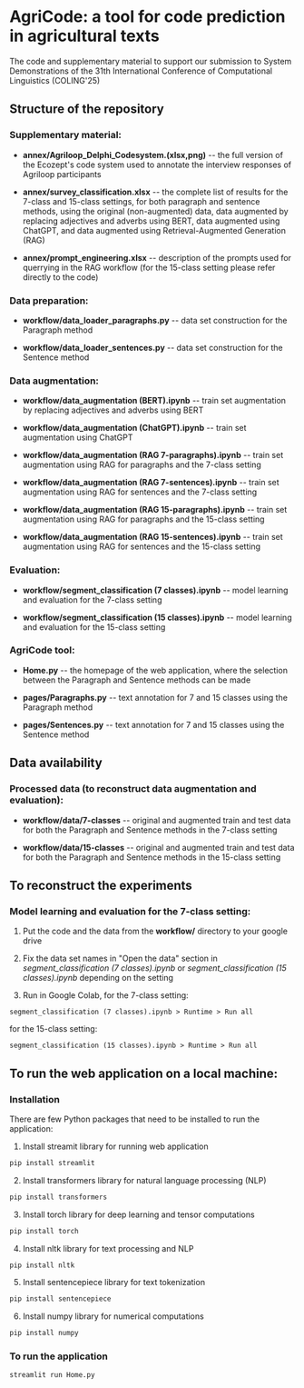 # AgriCode: a tool for code prediction in agricultural texts
The code and supplementary material to support our submission to System Demonstrations of the 31th International Conference of Computational Linguistics (COLING'25)

## Structure of the repository

### Supplementary material:

- **annex/Agriloop_Delphi_Codesystem.(xlsx,png)** -- the full version of the Ecozept's code system used to annotate the interview responses of Agriloop participants

- **annex/survey_classification.xlsx** -- the complete list of results for the 7-class and 15-class settings, for both paragraph and sentence methods, using the original (non-augmented) data, data augmented by replacing adjectives and adverbs using BERT, data augmented using ChatGPT, and data augmented using Retrieval-Augmented Generation (RAG)

- **annex/prompt_engineering.xlsx** -- description of the prompts used for querrying in the RAG workflow (for the 15-class setting please refer directly to the code)

### Data preparation:

- **workflow/data_loader_paragraphs.py** -- data set construction for the Paragraph method

- **workflow/data_loader_sentences.py** -- data set construction for the Sentence method

### Data augmentation:

- **workflow/data_augmentation (BERT).ipynb** -- train set augmentation by replacing adjectives and adverbs using BERT

- **workflow/data_augmentation (ChatGPT).ipynb** -- train set augmentation using ChatGPT

- **workflow/data_augmentation (RAG 7-paragraphs).ipynb** -- train set augmentation using RAG for paragraphs and the 7-class setting

- **workflow/data_augmentation (RAG 7-sentences).ipynb** -- train set augmentation using RAG for sentences and the 7-class setting

- **workflow/data_augmentation (RAG 15-paragraphs).ipynb** -- train set augmentation using RAG for paragraphs and the 15-class setting

- **workflow/data_augmentation (RAG 15-sentences).ipynb** -- train set augmentation using RAG for sentences and the 15-class setting

### Evaluation:

- **workflow/segment_classification (7 classes).ipynb** -- model learning and evaluation for the 7-class setting

- **workflow/segment_classification (15 classes).ipynb** -- model learning and evaluation for the 15-class setting

### AgriCode tool:

- **Home.py** -- the homepage of the web application, where the selection between the Paragraph and Sentence methods can be made

- **pages/Paragraphs.py** -- text annotation for 7 and 15 classes using the Paragraph method

- **pages/Sentences.py** -- text annotation for 7 and 15 classes using the Sentence method

## Data availability

### Processed data (to reconstruct data augmentation and evaluation):

- **workflow/data/7-classes** -- original and augmented train and test data for both the Paragraph and Sentence methods in the 7-class setting

- **workflow/data/15-classes** -- original and augmented train and test data for both the Paragraph and Sentence methods in the 15-class setting

## To reconstruct the experiments

### Model learning and evaluation for the 7-class setting:

1) Put the code and the data from the **workflow/** directory to your google drive

2) Fix the data set names in "Open the data" section in *segment_classification (7 classes).ipynb* or *segment_classification (15 classes).ipynb* depending on the setting

3) Run in Google Colab, for the 7-class setting: 

`segment_classification (7 classes).ipynb > Runtime > Run all`

for the 15-class setting: 

`segment_classification (15 classes).ipynb > Runtime > Run all`

## To run the web application on a local machine:

### Installation

There are few Python packages that need to be installed to run the application:

1. Install streamit library for running web application
```sh
pip install streamlit
```
2. Install transformers library for natural language processing (NLP)
```sh
pip install transformers
```

3. Install torch library for deep learning and tensor computations
```sh
pip install torch
```
4. Install nltk library for text processing and NLP

```sh
pip install nltk
```
5. Install sentencepiece library for text tokenization

```sh
pip install sentencepiece
```
6. Install numpy library for numerical computations

```sh
pip install numpy
```

### To run the application

```sh
streamlit run Home.py
```
